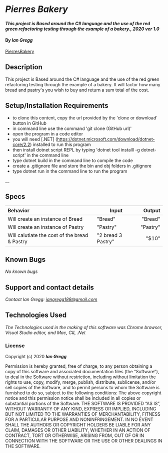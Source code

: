 # _Pierres Bakery_

#### _This project is Based around the C# language and the use of the red green refactoring testing through the example of a bakery., 2020 ver 1.0_

#### By _Ian Gregg_
[PierresBakery](https://github.com/oldgregg89/Pierre-s-Bakery)

## Description

This project is Based around the C# language and the use of the red green refactoring testing through the example of a bakery. It will factor how many bread and pastry's you wish to buy and return a sum total of the cost. 

## Setup/Installation Requirements

* to clone this content, copy the url provided by the 'clone or download' button in GitHub
* in command line use the command 'git clone (GitHub url)'
* open the program in a code editor
* you will need [.NET] (https://dotnet.microsoft.com/download/dotnet-core/2.2) installed to run this program 
* then install dotnet script REPL by typing 'dotnet tool installl -g dotnet-script' in the command line
* type dotnet build in the command line to compile the code
* create a .gitignore file and store the bin and obj folders in .gitignore
* type dotnet run in the command line to run the program

__

## Specs

| Behavior    | Input | Output |
| :---------- | ----- | -----: |
| Will create an instance of Bread | "Bread" | "Bread" |
| Will create an instance of Pastry | "Pastry" | "Pastry" |
| Will calutlate the cost of the bread & Pastry | "2 bread 3 Pastry" | "$10" |



## Known Bugs

_No known bugs_

## Support and contact details

_Contact Ian Gregg: <iangregg188@gmail.com>_

## Technologies Used

_The Technologies used in the making of this software was Chrome browser, Visual Studio editor, and Mac, C#, .Net_

### License

Copyright (c) 2020 **_Ian Gregg_**

Permission is hereby granted, free of charge, to any person obtaining a copy of this software and associated documentation files (the “Software”), to deal in the Software without restriction, including without limitation the rights to use, copy, modify, merge, publish, distribute, sublicense, and/or sell copies of the Software, and to permit persons to whom the Software is furnished to do so, subject to the following conditions:
The above copyright notice and this permission notice shall be included in all copies or substantial portions of the Software.
THE SOFTWARE IS PROVIDED “AS IS”, WITHOUT WARRANTY OF ANY KIND, EXPRESS OR IMPLIED, INCLUDING BUT NOT LIMITED TO THE WARRANTIES OF MERCHANTABILITY, FITNESS FOR A PARTICULAR PURPOSE AND NONINFRINGEMENT. IN NO EVENT SHALL THE AUTHORS OR COPYRIGHT HOLDERS BE LIABLE FOR ANY CLAIM, DAMAGES OR OTHER LIABILITY, WHETHER IN AN ACTION OF CONTRACT, TORT OR OTHERWISE, ARISING FROM, OUT OF OR IN CONNECTION WITH THE SOFTWARE OR THE USE OR OTHER DEALINGS IN THE SOFTWARE.